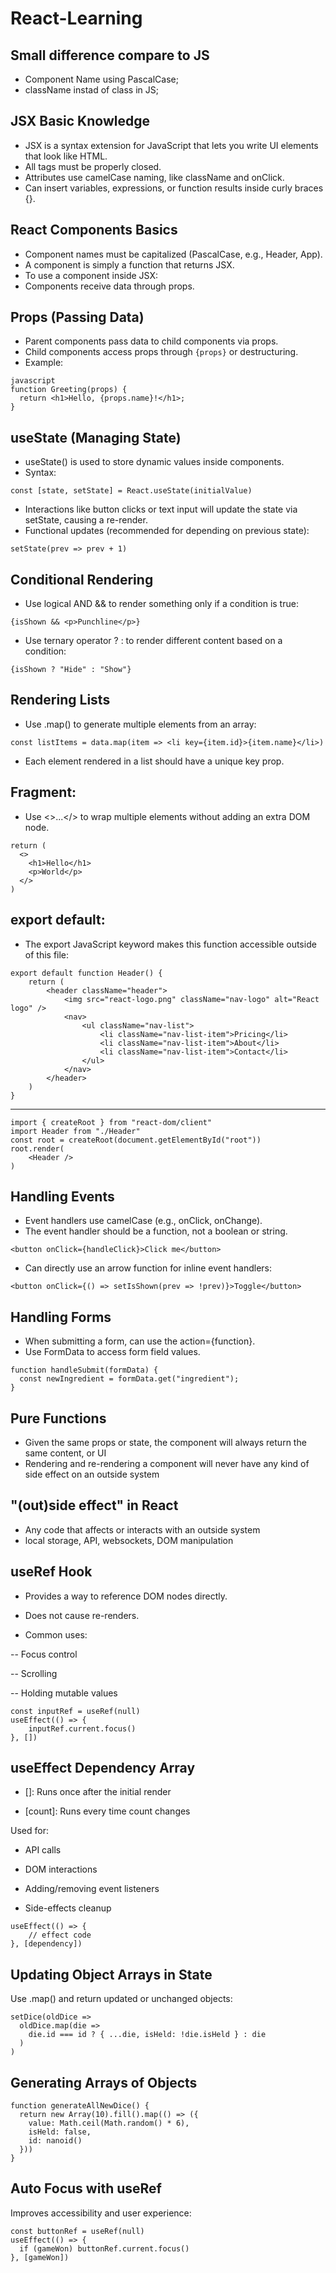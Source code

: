 # React-Learning

## Small difference compare to JS

- Component Name using PascalCase;
- className instad of class in JS;

## JSX Basic Knowledge 
- JSX is a syntax extension for JavaScript that lets you write UI elements that look like HTML.
- All tags must be properly closed.
- Attributes use camelCase naming, like className and onClick.
- Can insert variables, expressions, or function results inside curly braces {}.

 ## React Components Basics
- Component names must be capitalized (PascalCase, e.g., Header, App).
- A component is simply a function that returns JSX.
- To use a component inside JSX: <MyComponent />
- Components receive data through props.

## Props (Passing Data)
- Parent components pass data to child components via props.
- Child components access props through `{props}` or destructuring.
- Example:

```
javascript
function Greeting(props) {
  return <h1>Hello, {props.name}!</h1>;
}
```

## useState (Managing State)
- useState() is used to store dynamic values inside components.
- Syntax:
```
const [state, setState] = React.useState(initialValue)
```
- Interactions like button clicks or text input will update the state via setState, causing a re-render.
- Functional updates (recommended for depending on previous state):
```
setState(prev => prev + 1)
```

## Conditional Rendering
- Use logical AND && to render something only if a condition is true:
```
{isShown && <p>Punchline</p>}
```
- Use ternary operator ? : to render different content based on a condition:
```
{isShown ? "Hide" : "Show"}
```

## Rendering Lists
- Use .map() to generate multiple elements from an array:
```
const listItems = data.map(item => <li key={item.id}>{item.name}</li>)
```
- Each element rendered in a list should have a unique key prop.

## Fragment: 
- Use <>...</> to wrap multiple elements without adding an extra DOM node.
```
return (
  <>
    <h1>Hello</h1>
    <p>World</p>
  </>
)
```

## export default: 
- The export JavaScript keyword makes this function accessible outside of this file:
```
export default function Header() {
    return (
        <header className="header">
            <img src="react-logo.png" className="nav-logo" alt="React logo" />
            <nav>
                <ul className="nav-list">
                    <li className="nav-list-item">Pricing</li>
                    <li className="nav-list-item">About</li>
                    <li className="nav-list-item">Contact</li>
                </ul>
            </nav>
        </header>
    )
}
```
---
```
import { createRoot } from "react-dom/client"
import Header from "./Header"
const root = createRoot(document.getElementById("root"))
root.render(
    <Header />
)
```

## Handling Events
- Event handlers use camelCase (e.g., onClick, onChange).
- The event handler should be a function, not a boolean or string.
 ```
<button onClick={handleClick}>Click me</button>
```
- Can directly use an arrow function for inline event handlers:
 ```
<button onClick={() => setIsShown(prev => !prev)}>Toggle</button>
```

## Handling Forms
- When submitting a form, can use the action={function}.
- Use FormData to access form field values.
```
function handleSubmit(formData) {
  const newIngredient = formData.get("ingredient");
}
```

## Pure Functions
- Given the same props or state, the component will always return
  the same content, or UI
- Rendering and re-rendering a component will never have any kind
  of side effect on an outside system

## "(out)side effect" in React
- Any code that affects or interacts with an outside system
- local storage, API, websockets, DOM manipulation

## useRef Hook
- Provides a way to reference DOM nodes directly.

- Does not cause re-renders.

- Common uses:

-- Focus control

-- Scrolling

-- Holding mutable values
```
const inputRef = useRef(null)
useEffect(() => {
    inputRef.current.focus()
}, [])
```

## useEffect Dependency Array
- []: Runs once after the initial render

- [count]: Runs every time count changes

Used for:

- API calls

- DOM interactions

- Adding/removing event listeners

- Side-effects cleanup
```
useEffect(() => {
    // effect code
}, [dependency])
```

## Updating Object Arrays in State
Use .map() and return updated or unchanged objects:
```
setDice(oldDice =>
  oldDice.map(die =>
    die.id === id ? { ...die, isHeld: !die.isHeld } : die
  )
)
```

## Generating Arrays of Objects
```
function generateAllNewDice() {
  return new Array(10).fill().map(() => ({
    value: Math.ceil(Math.random() * 6),
    isHeld: false,
    id: nanoid()
  }))
}
```

## Auto Focus with useRef
Improves accessibility and user experience:
```
const buttonRef = useRef(null)
useEffect(() => {
  if (gameWon) buttonRef.current.focus()
}, [gameWon])
```

